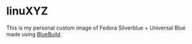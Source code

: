 # linuXYZ

This is my personal custom image of Fedora Silverblue + Universal Blue made using [BlueBuild](https://blue-build.org/).
